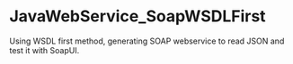 # JavaWebService_SoapWSDLFirst
Using WSDL first method, generating SOAP webservice to read JSON and test it with SoapUI.
